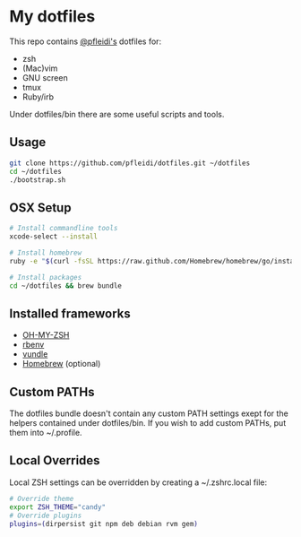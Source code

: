 # My dotfiles

This repo contains [@pfleidi's](http://github.com/pfleidi) dotfiles for:

- zsh
- (Mac)vim
- GNU screen
- tmux
- Ruby/irb

Under dotfiles/bin there are some useful scripts and tools.

## Usage

```bash
git clone https://github.com/pfleidi/dotfiles.git ~/dotfiles
cd ~/dotfiles
./bootstrap.sh
```

## OSX Setup

```bash
# Install commandline tools
xcode-select --install

# Install homebrew
ruby -e "$(curl -fsSL https://raw.github.com/Homebrew/homebrew/go/install)"

# Install packages
cd ~/dotfiles && brew bundle
```

## Installed frameworks

- [OH-MY-ZSH](https://github.com/robbyrussell/oh-my-zsh)
- [rbenv](https://github.com/sstephenson/rbenv)
- [vundle](https://github.com/gmarik/vundle)
- [Homebrew](http://brew.sh/) (optional)

## Custom PATHs

The dotfiles bundle doesn't contain any custom PATH settings exept for the helpers contained under dotfiles/bin. If you wish to add custom PATHs, put them into ~/.profile.

## Local Overrides

Local ZSH settings can be overridden by creating a ~/.zshrc.local file:

```bash
# Override theme
export ZSH_THEME="candy"
# Override plugins
plugins=(dirpersist git npm deb debian rvm gem)
```
